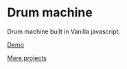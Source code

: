 # Drum machine

Drum machine built in Vanilla javascript. 

[Demo](https://o75k3.csb.app/)

[More projects](https://devtones.me)

